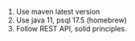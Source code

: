 1. Use maven latest version
2. Use java 11, psql 17.5 (homebrew)
3. Follow REST API, solid principles.
